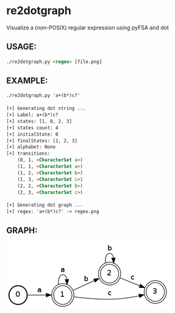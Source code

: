 re2dotgraph
===========

Visualize a (non-POSIX) regular expression using pyFSA and dot


USAGE:
------
```html
./re2dotgraph.py <regex> [file.png]
```


EXAMPLE:
--------
```html
./re2dotgraph.py 'a+(b*)c?'

[+] Generating dot string ...
[+] Label: a+(b*)c?
[+] states: [1, 0, 2, 3]
[+] states count: 4
[+] initialState: 0
[+] finalStates: [1, 2, 3]
[+] alphabet: None
[+] transitions:
	(0, 1, <CharacterSet a>)
	(1, 1, <CharacterSet a>)
	(1, 2, <CharacterSet b>)
	(1, 3, <CharacterSet c>)
	(2, 2, <CharacterSet b>)
	(2, 3, <CharacterSet c>)

[+] Generating dot graph ...
[+] regex: 'a+(b*)c?' -> regex.png
```


GRAPH:
------
![Graph for regex 'a+(b*)c?'](regex.png "regex.png")

